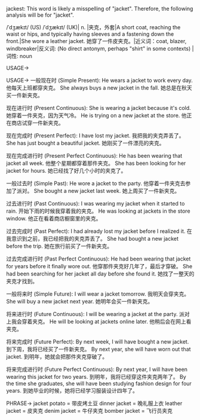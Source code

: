 jackest: This word is likely a misspelling of "jacket".  Therefore, the following analysis will be for "jacket".

/ˈdʒækɪt/ (US) /ˈdʒækɪt/ (UK)| n. |夹克，外套|A short coat, reaching the waist or hips, and typically having sleeves and a fastening down the front.|She wore a leather jacket. 她穿了一件皮夹克。|近义词：coat, blazer, windbreaker|反义词: (No direct antonym, perhaps "shirt" in some contexts) |词性: noun


USAGE->

USAGE->
一般现在时 (Simple Present):
He wears a jacket to work every day. 他每天上班都穿夹克。
She always buys a new jacket in the fall. 她总是在秋天买一件新夹克。

现在进行时 (Present Continuous):
She is wearing a jacket because it's cold. 她穿着一件夹克，因为天气冷。
He is trying on a new jacket at the store. 他正在商店试穿一件新夹克。

现在完成时 (Present Perfect):
I have lost my jacket. 我把我的夹克弄丢了。
She has just bought a beautiful jacket. 她刚买了一件漂亮的夹克。

现在完成进行时 (Present Perfect Continuous):
He has been wearing that jacket all week. 他整个星期都穿着那件夹克。
She has been looking for her jacket for hours. 她已经找了好几个小时的夹克了。

一般过去时 (Simple Past):
He wore a jacket to the party. 他穿着一件夹克去参加了派对。
She bought a new jacket last week. 她上周买了一件新夹克。

过去进行时 (Past Continuous):
I was wearing my jacket when it started to rain.  开始下雨的时候我穿着我的夹克。
He was looking at jackets in the store window. 他正在看着商店橱窗里的夹克。


过去完成时 (Past Perfect):
I had already lost my jacket before I realized it.  在我意识到之前，我已经把我的夹克弄丢了。
She had bought a new jacket before the trip.  她在旅行前买了一件新夹克。

过去完成进行时 (Past Perfect Continuous):
He had been wearing that jacket for years before it finally wore out.  他穿那件夹克好几年了，最后才穿破。
She had been searching for her jacket all day before she found it.  她找了一整天的夹克才找到。

一般将来时 (Simple Future):
I will wear a jacket tomorrow. 我明天会穿夹克。
She will buy a new jacket next year. 她明年会买一件新夹克。

将来进行时 (Future Continuous):
I will be wearing a jacket at the party.  派对上我会穿着夹克。
He will be looking at jackets online later.  他稍后会在网上看夹克。

将来完成时 (Future Perfect):
By next week, I will have bought a new jacket.  到下周，我将已经买了一件新夹克。
By next year, she will have worn out that jacket.  到明年，她就会把那件夹克穿破了。

将来完成进行时 (Future Perfect Continuous):
By next year, I will have been wearing this jacket for two years.  到明年，我将已经穿这件夹克两年了。
By the time she graduates, she will have been studying fashion design for four years. 到她毕业的时候，她将已经学习服装设计四年了。


PHRASE->
jacket potato = 带皮烤土豆
dinner jacket = 晚礼服上衣
leather jacket = 皮夹克
denim jacket = 牛仔夹克
bomber jacket = 飞行员夹克
